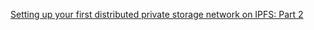 [Setting up your first distributed private storage network on IPFS: Part 2](https://medium.com/coinmonks/setting-up-your-first-distributed-private-storage-network-on-ipfs-part-2-4b6f96712bae)

